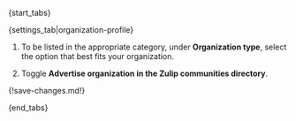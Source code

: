 {start_tabs}

{settings_tab|organization-profile}

1. To be listed in the appropriate category, under **Organization type**, select
   the option that best fits your organization.

1. Toggle **Advertise organization in the Zulip communities
   directory**.

{!save-changes.md!}

{end_tabs}
